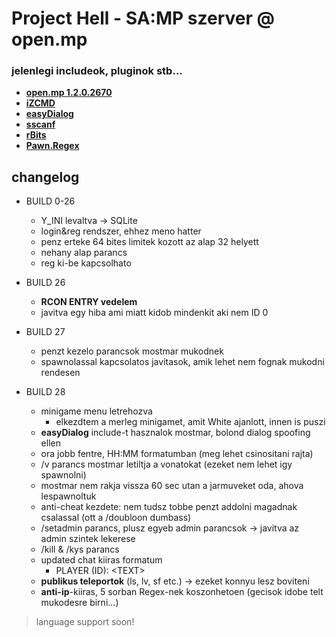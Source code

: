 # Project Hell - SA:MP szerver @ open.mp

### jelenlegi includeok, pluginok stb...

- **[open.mp 1.2.0.2670](https://github.com/openmultiplayer)**  
- **[iZCMD](https://github.com/YashasSamaga/I-ZCMD)**
- **[easyDialog](https://github.com/Awsomedude/easyDialog)**
- **[sscanf](https://github.com/Y-Less/sscanf/)**
- **[rBits](https://github.com/Mergevos/pawn-rbits)**
- **[Pawn.Regex](https://github.com/katursis/Pawn.Regex)**


## changelog

- BUILD 0-26
    - Y_INI levaltva -> SQLite
    - login&reg rendszer, ehhez meno hatter
    - penz erteke 64 bites limitek kozott az alap 32 helyett
    - nehany alap parancs  
    - reg ki-be kapcsolhato
  
- BUILD 26
    - **RCON ENTRY vedelem**
    - javitva egy hiba ami miatt kidob mindenkit aki nem ID 0

- BUILD 27
    - penzt kezelo parancsok mostmar mukodnek
    - spawnolassal kapcsolatos javitasok, amik lehet nem fognak mukodni rendesen

- BUILD 28
    - minigame menu letrehozva
        - elkezdtem a merleg minigamet, amit White ajanlott, innen is puszi
    - **easyDialog** include-t hasznalok mostmar, bolond dialog spoofing ellen
    - ora jobb fentre, HH:MM formatumban (meg lehet csinositani rajta)
    - /v parancs mostmar letiltja a vonatokat (ezeket nem lehet igy spawnolni)
    - mostmar nem rakja vissza 60 sec utan a jarmuveket oda, ahova lespawnoltuk
    - anti-cheat kezdete: nem tudsz tobbe penzt addolni magadnak csalassal (ott a /doubloon dumbass)
    - /setadmin parancs, plusz egyeb admin parancsok -> javitva az admin szintek lekerese
    - /kill & /kys parancs
    - updated chat kiiras formatum
        - PLAYER (ID): \<TEXT\>
    - **publikus teleportok** (ls, lv, sf etc.) -> ezeket konnyu lesz boviteni
    - **anti-ip**-kiiras, 5 sorban Regex-nek koszonhetoen (gecisok idobe telt mukodesre birni...)

> language support soon!
